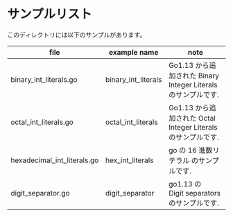 # サンプルリスト

このディレクトリには以下のサンプルがあります。

| file                          | example name          | note                                            |
|-------------------------------|-----------------------|-------------------------------------------------|
| binary\_int\_literals.go      | binary\_int\_literals | Go1.13 から追加された Binary Integer Literals のサンプルです. |
| octal\_int\_literals.go       | octal\_int\_literals  | Go1.13 から追加された Octal Integer Literals のサンプルです.  |
| hexadecimal\_int\_literals.go | hex\_int\_literals    | go の 16 進数リテラル のサンプルです.                         |
| digit\_separator.go           | digit\_separator      | go1.13 の　Digit separators のサンプルです.              |


